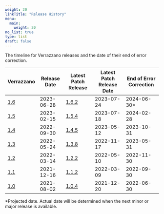 ```yaml
---
weight: 20
linkTitle: "Release History"
menu:
  main:
    weight: 20
no_list: true
type: list
draft: false
---
```




The timeline for Verrazzano releases and the date of their end of error correction.


| Verrazzano                                                          | Release Date | Latest Patch Release                                                  | Latest Patch Release Date | End of Error Correction |
|---------------------------------------------------------------------|--------------|-----------------------------------------------------------------------|---------------------------|-------------------------|
| [1.6](https://github.com/verrazzano/verrazzano/releases/tag/v1.6.0) | 2023-06-28   | [1.6.2](https://github.com/verrazzano/verrazzano/releases/tag/v1.6.2) | 2023-07-24                | 2024-06-30*             |
| [1.5](https://github.com/verrazzano/verrazzano/releases/tag/v1.5.0) | 2023-02-15   | [1.5.4](https://github.com/verrazzano/verrazzano/releases/tag/v1.5.4) | 2023-07-18                | 2024-02-28              |
| [1.4](https://github.com/verrazzano/verrazzano/releases/tag/v1.4.0) | 2022-09-30   | [1.4.5](https://github.com/verrazzano/verrazzano/releases/tag/v1.4.5) | 2023-05-12                | 2023-10-31              |
| [1.3](https://github.com/verrazzano/verrazzano/releases/tag/v1.3.0) | 2022-05-24   | [1.3.8](https://github.com/verrazzano/verrazzano/releases/tag/v1.3.8) | 2022-11-17                | 2023-05-31              |
| [1.2](https://github.com/verrazzano/verrazzano/releases/tag/v1.2.0) | 2022-03-14   | [1.2.2](https://github.com/verrazzano/verrazzano/releases/tag/v1.2.2) | 2022-05-10                | 2022-11-30              |
| [1.1](https://github.com/verrazzano/verrazzano/releases/tag/v1.1.0) | 2021-12-16   | [1.1.2](https://github.com/verrazzano/verrazzano/releases/tag/v1.1.2) | 2022-03-09                | 2022-09-30              |
| [1.0](https://github.com/verrazzano/verrazzano/releases/tag/v1.0.0) | 2021-08-02   | [1.0.4](https://github.com/verrazzano/verrazzano/releases/tag/v1.0.4) | 2021-12-20                | 2022-06-30              |


*Projected date. Actual date will be determined when the next minor or major release is available.
<br>
